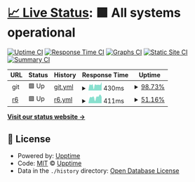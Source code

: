 # [📈 Live Status](https://stupldstuff.github.io/upptime): <!--live status--> **🟩 All systems operational**

[![Uptime CI](https://github.com/stupldstuff/upptime/workflows/Uptime%20CI/badge.svg)](https://github.com/stupldstuff/upptime/actions?query=workflow%3A%22Uptime+CI%22)
[![Response Time CI](https://github.com/stupldstuff/upptime/workflows/Response%20Time%20CI/badge.svg)](https://github.com/stupldstuff/upptime/actions?query=workflow%3A%22Response+Time+CI%22)
[![Graphs CI](https://github.com/stupldstuff/upptime/workflows/Graphs%20CI/badge.svg)](https://github.com/stupldstuff/upptime/actions?query=workflow%3A%22Graphs+CI%22)
[![Static Site CI](https://github.com/stupldstuff/upptime/workflows/Static%20Site%20CI/badge.svg)](https://github.com/stupldstuff/upptime/actions?query=workflow%3A%22Static+Site+CI%22)
[![Summary CI](https://github.com/stupldstuff/upptime/workflows/Summary%20CI/badge.svg)](https://github.com/stupldstuff/upptime/actions?query=workflow%3A%22Summary+CI%22)

<!--start: status pages-->
<!-- This summary is generated by Upptime (https://github.com/upptime/upptime) -->
<!-- Do not edit this manually, your changes will be overwritten -->
<!-- prettier-ignore -->
| URL | Status | History | Response Time | Uptime |
| --- | ------ | ------- | ------------- | ------ |
| <img alt="" src="https://icons.duckduckgo.com/ip3/null.ico" height="13"> git | 🟩 Up | [git.yml](https://github.com/aeqe/upptime/commits/HEAD/history/git.yml) | <details><summary><img alt="Response time graph" src="./graphs/git/response-time-week.png" height="20"> 430ms</summary><br><a href="https://aeqe.github.io/upptime/history/git"><img alt="Response time 749" src="https://img.shields.io/endpoint?url=https%3A%2F%2Fraw.githubusercontent.com%2Faeqe%2Fupptime%2FHEAD%2Fapi%2Fgit%2Fresponse-time.json"></a><br><a href="https://aeqe.github.io/upptime/history/git"><img alt="24-hour response time 497" src="https://img.shields.io/endpoint?url=https%3A%2F%2Fraw.githubusercontent.com%2Faeqe%2Fupptime%2FHEAD%2Fapi%2Fgit%2Fresponse-time-day.json"></a><br><a href="https://aeqe.github.io/upptime/history/git"><img alt="7-day response time 430" src="https://img.shields.io/endpoint?url=https%3A%2F%2Fraw.githubusercontent.com%2Faeqe%2Fupptime%2FHEAD%2Fapi%2Fgit%2Fresponse-time-week.json"></a><br><a href="https://aeqe.github.io/upptime/history/git"><img alt="30-day response time 578" src="https://img.shields.io/endpoint?url=https%3A%2F%2Fraw.githubusercontent.com%2Faeqe%2Fupptime%2FHEAD%2Fapi%2Fgit%2Fresponse-time-month.json"></a><br><a href="https://aeqe.github.io/upptime/history/git"><img alt="1-year response time 662" src="https://img.shields.io/endpoint?url=https%3A%2F%2Fraw.githubusercontent.com%2Faeqe%2Fupptime%2FHEAD%2Fapi%2Fgit%2Fresponse-time-year.json"></a></details> | <details><summary><a href="https://aeqe.github.io/upptime/history/git">98.73%</a></summary><a href="https://aeqe.github.io/upptime/history/git"><img alt="All-time uptime 86.00%" src="https://img.shields.io/endpoint?url=https%3A%2F%2Fraw.githubusercontent.com%2Faeqe%2Fupptime%2FHEAD%2Fapi%2Fgit%2Fuptime.json"></a><br><a href="https://aeqe.github.io/upptime/history/git"><img alt="24-hour uptime 92.58%" src="https://img.shields.io/endpoint?url=https%3A%2F%2Fraw.githubusercontent.com%2Faeqe%2Fupptime%2FHEAD%2Fapi%2Fgit%2Fuptime-day.json"></a><br><a href="https://aeqe.github.io/upptime/history/git"><img alt="7-day uptime 98.73%" src="https://img.shields.io/endpoint?url=https%3A%2F%2Fraw.githubusercontent.com%2Faeqe%2Fupptime%2FHEAD%2Fapi%2Fgit%2Fuptime-week.json"></a><br><a href="https://aeqe.github.io/upptime/history/git"><img alt="30-day uptime 98.27%" src="https://img.shields.io/endpoint?url=https%3A%2F%2Fraw.githubusercontent.com%2Faeqe%2Fupptime%2FHEAD%2Fapi%2Fgit%2Fuptime-month.json"></a><br><a href="https://aeqe.github.io/upptime/history/git"><img alt="1-year uptime 78.89%" src="https://img.shields.io/endpoint?url=https%3A%2F%2Fraw.githubusercontent.com%2Faeqe%2Fupptime%2FHEAD%2Fapi%2Fgit%2Fuptime-year.json"></a></details>
| <img alt="" src="https://icons.duckduckgo.com/ip3/r6.patriick.dev.ico" height="13"> [r6](https://r6.patriick.dev) | 🟩 Up | [r6.yml](https://github.com/aeqe/upptime/commits/HEAD/history/r6.yml) | <details><summary><img alt="Response time graph" src="./graphs/r6/response-time-week.png" height="20"> 411ms</summary><br><a href="https://aeqe.github.io/upptime/history/r6"><img alt="Response time 594" src="https://img.shields.io/endpoint?url=https%3A%2F%2Fraw.githubusercontent.com%2Faeqe%2Fupptime%2FHEAD%2Fapi%2Fr6%2Fresponse-time.json"></a><br><a href="https://aeqe.github.io/upptime/history/r6"><img alt="24-hour response time 424" src="https://img.shields.io/endpoint?url=https%3A%2F%2Fraw.githubusercontent.com%2Faeqe%2Fupptime%2FHEAD%2Fapi%2Fr6%2Fresponse-time-day.json"></a><br><a href="https://aeqe.github.io/upptime/history/r6"><img alt="7-day response time 411" src="https://img.shields.io/endpoint?url=https%3A%2F%2Fraw.githubusercontent.com%2Faeqe%2Fupptime%2FHEAD%2Fapi%2Fr6%2Fresponse-time-week.json"></a><br><a href="https://aeqe.github.io/upptime/history/r6"><img alt="30-day response time 523" src="https://img.shields.io/endpoint?url=https%3A%2F%2Fraw.githubusercontent.com%2Faeqe%2Fupptime%2FHEAD%2Fapi%2Fr6%2Fresponse-time-month.json"></a><br><a href="https://aeqe.github.io/upptime/history/r6"><img alt="1-year response time 594" src="https://img.shields.io/endpoint?url=https%3A%2F%2Fraw.githubusercontent.com%2Faeqe%2Fupptime%2FHEAD%2Fapi%2Fr6%2Fresponse-time-year.json"></a></details> | <details><summary><a href="https://aeqe.github.io/upptime/history/r6">51.16%</a></summary><a href="https://aeqe.github.io/upptime/history/r6"><img alt="All-time uptime 95.83%" src="https://img.shields.io/endpoint?url=https%3A%2F%2Fraw.githubusercontent.com%2Faeqe%2Fupptime%2FHEAD%2Fapi%2Fr6%2Fuptime.json"></a><br><a href="https://aeqe.github.io/upptime/history/r6"><img alt="24-hour uptime 0.01%" src="https://img.shields.io/endpoint?url=https%3A%2F%2Fraw.githubusercontent.com%2Faeqe%2Fupptime%2FHEAD%2Fapi%2Fr6%2Fuptime-day.json"></a><br><a href="https://aeqe.github.io/upptime/history/r6"><img alt="7-day uptime 51.16%" src="https://img.shields.io/endpoint?url=https%3A%2F%2Fraw.githubusercontent.com%2Faeqe%2Fupptime%2FHEAD%2Fapi%2Fr6%2Fuptime-week.json"></a><br><a href="https://aeqe.github.io/upptime/history/r6"><img alt="30-day uptime 87.27%" src="https://img.shields.io/endpoint?url=https%3A%2F%2Fraw.githubusercontent.com%2Faeqe%2Fupptime%2FHEAD%2Fapi%2Fr6%2Fuptime-month.json"></a><br><a href="https://aeqe.github.io/upptime/history/r6"><img alt="1-year uptime 95.83%" src="https://img.shields.io/endpoint?url=https%3A%2F%2Fraw.githubusercontent.com%2Faeqe%2Fupptime%2FHEAD%2Fapi%2Fr6%2Fuptime-year.json"></a></details>

<!--end: status pages-->

[**Visit our status website →**](https://stupldstuff.github.io/upptime)

## 📄 License

- Powered by: [Upptime](https://github.com/upptime/upptime)
- Code: [MIT](./LICENSE) © [Upptime](https://upptime.js.org)
- Data in the `./history` directory: [Open Database License](https://opendatacommons.org/licenses/odbl/1-0/)
